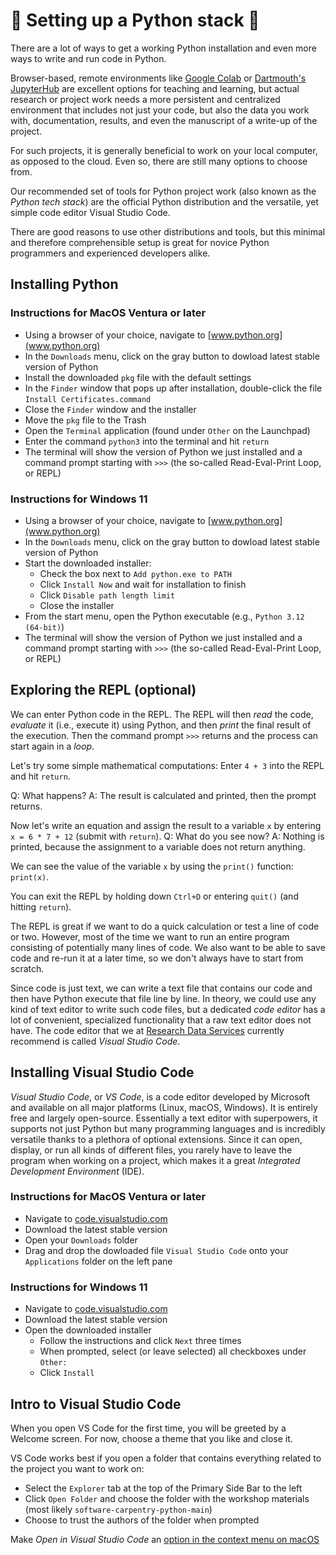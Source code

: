 # 🐍 Setting up a Python stack 🐍

There are a lot of ways to get a working Python installation and even more ways to write and run code in Python.

Browser-based, remote environments like [Google Colab](https://colab.research.google.com/) or [Dartmouth's JupyterHub](https://jhub.dartmouth.edu/) are excellent options for teaching and learning, but actual research or project work needs a more persistent and centralized environment that includes not just your code, but also the data you work with, documentation, results, and even the manuscript of a write-up of the project.

For such projects, it is generally beneficial to work on your local computer, as opposed to the cloud. Even so, there are still many options to choose from.

Our recommended set of tools for Python project work (also known as the _Python tech stack_) are the official Python distribution and the versatile, yet simple code editor Visual Studio Code.

There are good reasons to use other distributions and tools, but this minimal and therefore comprehensible setup is great for novice Python programmers and experienced developers alike.

## Installing Python

### Instructions for MacOS Ventura or later
- Using a browser of your choice, navigate to [www.python.org](www.python.org)
- In the `Downloads` menu, click on the gray button to dowload latest stable version of Python
- Install the downloaded `pkg` file with the default settings
- In the `Finder` window that pops up after installation, double-click the file `Install Certificates.command`
- Close the `Finder` window and the installer
- Move the `pkg` file to the Trash
- Open the `Terminal` application (found under `Other` on the Launchpad)
- Enter the command `python3` into the terminal and hit `return`
- The terminal will show the version of Python we just installed and a command prompt starting with `>>>` (the so-called Read-Eval-Print Loop, or REPL)

### Instructions for Windows 11
- Using a browser of your choice, navigate to [www.python.org](www.python.org)
- In the `Downloads` menu, click on the gray button to dowload latest stable version of Python
- Start the downloaded installer:
  - Check the box next to `Add python.exe to PATH`
  - Click `Install Now` and wait for installation to finish
  - Click `Disable path length limit`
  - Close the installer
- From the start menu, open the Python executable (e.g., `Python 3.12 (64-bit)`)
- The terminal will show the version of Python we just installed and a command prompt starting with `>>>` (the so-called Read-Eval-Print Loop, or REPL)



## Exploring the REPL (optional)
We can enter Python code in the REPL. The REPL will then _read_ the code, _evaluate_ it (i.e., execute it) using Python, and then _print_ the final result of the execution. Then the command prompt `>>>` returns and the process can start again in a _loop_.

Let's try some simple mathematical computations: Enter `4 + 3` into the REPL and hit `return`.

Q: What happens?
A: The result is calculated and printed, then the prompt returns.


Now let's write an equation and assign the result to a variable `x` by entering `x = 6 * 7 + 12` (submit with `return`).
Q: What do you see now?
A: Nothing is printed, because the assignment to a variable does not return anything.

We can see the value of the variable `x` by using the `print()` function: `print(x)`.

You can exit the REPL by holding down `Ctrl+D` or entering `quit()` (and hitting `return`).

The REPL is great if we want to do a quick calculation or test a line of code or two. However, most of the time we want to run an entire program consisting of potentially many lines of code. We also want to be able to save code and re-run it at a later time, so we don't always have to start from scratch.

Since code is just text, we can write a text file that contains our code and then have Python execute that file line by line. In theory, we could use any kind of text editor to write such code files, but a dedicated _code editor_ has a lot of convenient, specialized functionality that a raw text editor does not have. The code editor that we at [Research Data Services](https://www.library.dartmouth.edu/research-data-services) currently recommend is called _Visual Studio Code_.

## Installing Visual Studio Code
_Visual Studio Code_, or _VS Code_, is a code editor developed by Microsoft and available on all major platforms (Linux, macOS, Windows). It is entirely free and largely open-source. Essentially a text editor with superpowers, it supports not just Python but many programming languages and is incredibly versatile thanks to a plethora of optional extensions. Since it can open, display, or run all kinds of different files, you rarely have to leave the program when working on a project, which makes it a great _Integrated Development Environment_ (IDE).


### Instructions for MacOS Ventura or later
- Navigate to [code.visualstudio.com](https://code.visualstudio.com)
- Download the latest stable version
- Open your `Downloads` folder
- Drag and drop the dowloaded file `Visual Studio Code` onto your `Applications` folder on the left pane


### Instructions for Windows 11
- Navigate to [code.visualstudio.com](https://code.visualstudio.com)
- Download the latest stable version
- Open the downloaded installer
  - Follow the instructions and click `Next` three times
  - When prompted, select (or leave selected) all checkboxes under `Other:`
  - Click `Install`

## Intro to Visual Studio Code
When you open VS Code for the first time, you will be greeted by a Welcome screen. For now, choose a theme that you like and close it.

VS Code works best if you open a folder that contains everything related to the project you want to work on:
- Select the `Explorer` tab at the top of the Primary Side Bar to the left
- Click `Open Folder` and choose the folder with the workshop materials (most likely `software-carpentry-python-main`)
- Choose to trust the authors of the folder when prompted





Make *Open in Visual Studio Code* an [option in the context menu on macOS](https://stackoverflow.com/a/64065309)